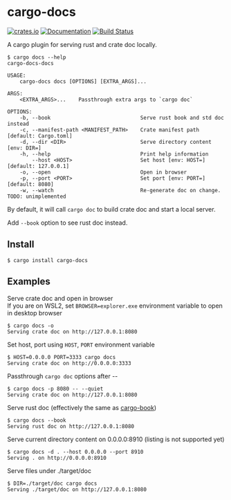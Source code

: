 cargo-docs
==========

[![crates.io](https://img.shields.io/crates/v/cargo-docs.svg)](https://crates.io/crates/cargo-docs)
[![Documentation](https://docs.rs/cargo-docs/badge.svg)](https://docs.rs/cargo-docs)
[![Build Status](https://travis-ci.org/btwiuse/cargo-docs.svg?branch=master)](https://travis-ci.org/btwiuse/cargo-docs)

A cargo plugin for serving rust and crate doc locally.

```
$ cargo docs --help
cargo-docs-docs

USAGE:
    cargo-docs docs [OPTIONS] [EXTRA_ARGS]...

ARGS:
    <EXTRA_ARGS>...    Passthrough extra args to `cargo doc`

OPTIONS:
    -b, --book                             Serve rust book and std doc instead
    -c, --manifest-path <MANIFEST_PATH>    Crate manifest path [default: Cargo.toml]
    -d, --dir <DIR>                        Serve directory content [env: DIR=]
    -h, --help                             Print help information
        --host <HOST>                      Set host [env: HOST=] [default: 127.0.0.1]
    -o, --open                             Open in browser
    -p, --port <PORT>                      Set port [env: PORT=] [default: 8080]
    -w, --watch                            Re-generate doc on change. TODO: unimplemented
```

By default, it will call `cargo doc` to build crate doc and start a local server.

Add `--book` option to see rust doc instead.

## Install

```
$ cargo install cargo-docs
```

## Examples

Serve crate doc and open in browser  
If you are on WSL2, set `BROWSER=explorer.exe` environment variable to open in desktop browser
```
$ cargo docs -o
Serving crate doc on http://127.0.0.1:8080
```

Set host, port using `HOST`, `PORT` environment variable
```
$ HOST=0.0.0.0 PORT=3333 cargo docs
Serving crate doc on http://0.0.0.0:3333
```

Passthrough `cargo doc` options after --
```
$ cargo docs -p 8080 -- --quiet
Serving crate doc on http://127.0.0.1:8080
```

Serve rust doc (effectively the same as [cargo-book](https://crates.io/crates/cargo-book))
```
$ cargo docs --book
Serving rust doc on http://127.0.0.1:8080
```

Serve current directory content on 0.0.0.0:8910 (listing is not supported yet)
```
$ cargo docs -d . --host 0.0.0.0 --port 8910
Serving . on http://0.0.0.0:8910
```

Serve files under ./target/doc
```
$ DIR=./target/doc cargo docs
Serving ./target/doc on http://127.0.0.1:8080
```
